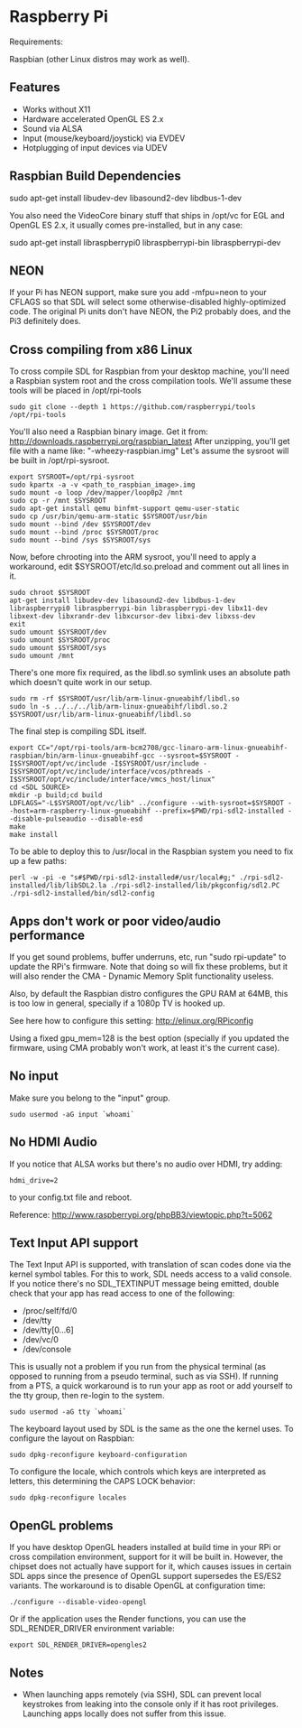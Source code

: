 Raspberry Pi
============

Requirements:

Raspbian (other Linux distros may work as well).

Features
--------

* Works without X11
* Hardware accelerated OpenGL ES 2.x
* Sound via ALSA
* Input (mouse/keyboard/joystick) via EVDEV
* Hotplugging of input devices via UDEV


Raspbian Build Dependencies
---------------------------

sudo apt-get install libudev-dev libasound2-dev libdbus-1-dev

You also need the VideoCore binary stuff that ships in /opt/vc for EGL and 
OpenGL ES 2.x, it usually comes pre-installed, but in any case:
    
sudo apt-get install libraspberrypi0 libraspberrypi-bin libraspberrypi-dev


NEON
----

If your Pi has NEON support, make sure you add -mfpu=neon to your CFLAGS so
that SDL will select some otherwise-disabled highly-optimized code. The
original Pi units don't have NEON, the Pi2 probably does, and the Pi3
definitely does.


Cross compiling from x86 Linux
------------------------------

To cross compile SDL for Raspbian from your desktop machine, you'll need a
Raspbian system root and the cross compilation tools. We'll assume these tools
will be placed in /opt/rpi-tools

    sudo git clone --depth 1 https://github.com/raspberrypi/tools /opt/rpi-tools

You'll also need a Raspbian binary image.
Get it from: http://downloads.raspberrypi.org/raspbian_latest 
After unzipping, you'll get file with a name like: "<date>-wheezy-raspbian.img"
Let's assume the sysroot will be built in /opt/rpi-sysroot.

    export SYSROOT=/opt/rpi-sysroot
    sudo kpartx -a -v <path_to_raspbian_image>.img
    sudo mount -o loop /dev/mapper/loop0p2 /mnt
    sudo cp -r /mnt $SYSROOT
    sudo apt-get install qemu binfmt-support qemu-user-static
    sudo cp /usr/bin/qemu-arm-static $SYSROOT/usr/bin
    sudo mount --bind /dev $SYSROOT/dev
    sudo mount --bind /proc $SYSROOT/proc
    sudo mount --bind /sys $SYSROOT/sys

Now, before chrooting into the ARM sysroot, you'll need to apply a workaround,
edit $SYSROOT/etc/ld.so.preload and comment out all lines in it.

    sudo chroot $SYSROOT
    apt-get install libudev-dev libasound2-dev libdbus-1-dev libraspberrypi0 libraspberrypi-bin libraspberrypi-dev libx11-dev libxext-dev libxrandr-dev libxcursor-dev libxi-dev libxss-dev
    exit
    sudo umount $SYSROOT/dev
    sudo umount $SYSROOT/proc
    sudo umount $SYSROOT/sys
    sudo umount /mnt
    
There's one more fix required, as the libdl.so symlink uses an absolute path 
which doesn't quite work in our setup.

    sudo rm -rf $SYSROOT/usr/lib/arm-linux-gnueabihf/libdl.so
    sudo ln -s ../../../lib/arm-linux-gnueabihf/libdl.so.2 $SYSROOT/usr/lib/arm-linux-gnueabihf/libdl.so

The final step is compiling SDL itself.

    export CC="/opt/rpi-tools/arm-bcm2708/gcc-linaro-arm-linux-gnueabihf-raspbian/bin/arm-linux-gnueabihf-gcc --sysroot=$SYSROOT -I$SYSROOT/opt/vc/include -I$SYSROOT/usr/include -I$SYSROOT/opt/vc/include/interface/vcos/pthreads -I$SYSROOT/opt/vc/include/interface/vmcs_host/linux"
    cd <SDL SOURCE>
    mkdir -p build;cd build
    LDFLAGS="-L$SYSROOT/opt/vc/lib" ../configure --with-sysroot=$SYSROOT --host=arm-raspberry-linux-gnueabihf --prefix=$PWD/rpi-sdl2-installed --disable-pulseaudio --disable-esd
    make
    make install

To be able to deploy this to /usr/local in the Raspbian system you need to fix up a few paths:
    
    perl -w -pi -e "s#$PWD/rpi-sdl2-installed#/usr/local#g;" ./rpi-sdl2-installed/lib/libSDL2.la ./rpi-sdl2-installed/lib/pkgconfig/sdl2.PC ./rpi-sdl2-installed/bin/sdl2-config
    
Apps don't work or poor video/audio performance
-----------------------------------------------

If you get sound problems, buffer underruns, etc, run "sudo rpi-update" to 
update the RPi's firmware. Note that doing so will fix these problems, but it
will also render the CMA - Dynamic Memory Split functionality useless.

Also, by default the Raspbian distro configures the GPU RAM at 64MB, this is too
low in general, specially if a 1080p TV is hooked up.

See here how to configure this setting: http://elinux.org/RPiconfig

Using a fixed gpu_mem=128 is the best option (specially if you updated the 
firmware, using CMA probably won't work, at least it's the current case).

No input
--------

Make sure you belong to the "input" group.

    sudo usermod -aG input `whoami`

No HDMI Audio
-------------

If you notice that ALSA works but there's no audio over HDMI, try adding:
    
    hdmi_drive=2
    
to your config.txt file and reboot.

Reference: http://www.raspberrypi.org/phpBB3/viewtopic.php?t=5062

Text Input API support
----------------------

The Text Input API is supported, with translation of scan codes done via the
kernel symbol tables. For this to work, SDL needs access to a valid console.
If you notice there's no SDL_TEXTINPUT message being emitted, double check that
your app has read access to one of the following:
    
* /proc/self/fd/0
* /dev/tty
* /dev/tty[0...6]
* /dev/vc/0
* /dev/console

This is usually not a problem if you run from the physical terminal (as opposed
to running from a pseudo terminal, such as via SSH). If running from a PTS, a 
quick workaround is to run your app as root or add yourself to the tty group,
then re-login to the system.

    sudo usermod -aG tty `whoami`
    
The keyboard layout used by SDL is the same as the one the kernel uses.
To configure the layout on Raspbian:
    
    sudo dpkg-reconfigure keyboard-configuration
    
To configure the locale, which controls which keys are interpreted as letters,
this determining the CAPS LOCK behavior:

    sudo dpkg-reconfigure locales


OpenGL problems
---------------

If you have desktop OpenGL headers installed at build time in your RPi or cross 
compilation environment, support for it will be built in. However, the chipset 
does not actually have support for it, which causes issues in certain SDL apps 
since the presence of OpenGL support supersedes the ES/ES2 variants.
The workaround is to disable OpenGL at configuration time:

    ./configure --disable-video-opengl

Or if the application uses the Render functions, you can use the SDL_RENDER_DRIVER
environment variable:

    export SDL_RENDER_DRIVER=opengles2

Notes
-----

* When launching apps remotely (via SSH), SDL can prevent local keystrokes from
  leaking into the console only if it has root privileges. Launching apps locally
  does not suffer from this issue.
  

